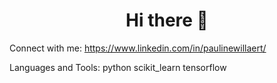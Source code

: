 <h1 align="center">Hi there 👋</h1>

Connect with me:
https://www.linkedin.com/in/paulinewillaert/

Languages and Tools:
python  scikit_learn  tensorflow
